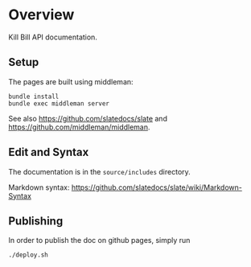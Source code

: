 # Overview

Kill Bill API documentation.

## Setup

The pages are built using middleman:

```
bundle install
bundle exec middleman server
```

See also https://github.com/slatedocs/slate and https://github.com/middleman/middleman.

## Edit and Syntax

The documentation is in the `source/includes` directory.

Markdown syntax: https://github.com/slatedocs/slate/wiki/Markdown-Syntax

## Publishing

In order to publish the doc on github pages, simply run

```
./deploy.sh
```
